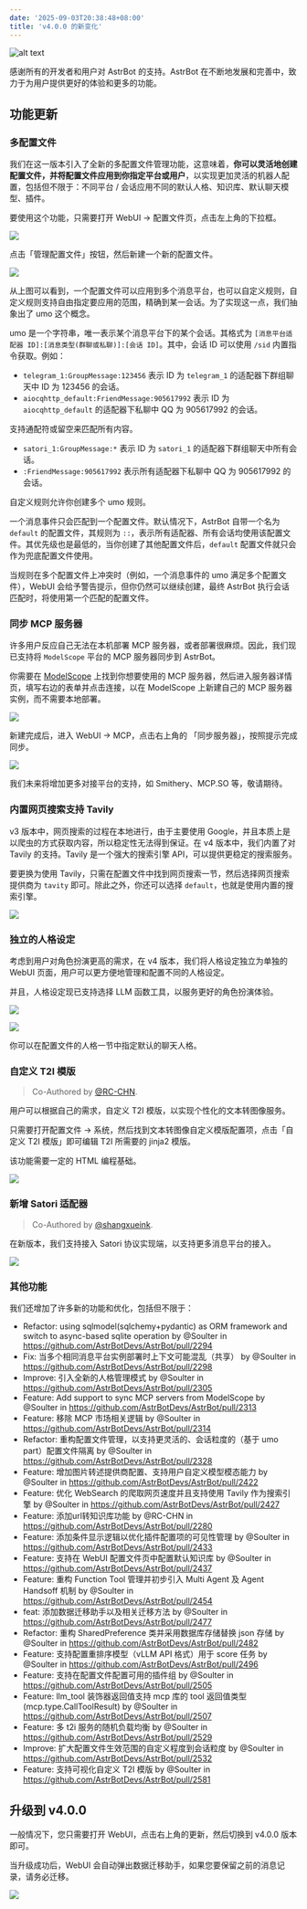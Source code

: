 ```yaml
---
date: '2025-09-03T20:38:48+08:00'
title: 'v4.0.0 的新变化'
---
```


![alt text](/source/images/what-is-changed-in-4.0.0/image.png)

感谢所有的开发者和用户对 AstrBot 的支持。AstrBot 在不断地发展和完善中，致力于为用户提供更好的体验和更多的功能。

## 功能更新

### 多配置文件

我们在这一版本引入了全新的多配置文件管理功能，这意味着，**你可以灵活地创建配置文件，并将配置文件应用到你指定平台或用户**，以实现更加灵活的机器人配置，包括但不限于：不同平台 / 会话应用不同的默认人格、知识库、默认聊天模型、插件。

要使用这个功能，只需要打开 WebUI -> 配置文件页，点击左上角的下拉框。

![](/source/images/what-is-changed-in-4.0.0/QQ_1757222834123.png)

点击「管理配置文件」按钮，然后新建一个新的配置文件。

![](/source/images/what-is-changed-in-4.0.0/QQ_1757222940927.png)

从上图可以看到，一个配置文件可以应用到多个消息平台，也可以自定义规则，自定义规则支持自由指定要应用的范围，精确到某一会话。为了实现这一点，我们抽象出了 umo 这个概念。

umo 是一个字符串，唯一表示某个消息平台下的某个会话。其格式为 `[消息平台适配器 ID]:[消息类型(群聊或私聊)]:[会话 ID]`。其中，会话 ID 可以使用 `/sid` 内置指令获取。例如：

- `telegram_1:GroupMessage:123456` 表示 ID 为 `telegram_1` 的适配器下群组聊天中 ID 为 123456 的会话。
- `aiocqhttp_default:FriendMessage:905617992` 表示 ID 为 `aiocqhttp_default` 的适配器下私聊中 QQ 为 905617992 的会话。

支持通配符或留空来匹配所有内容。

- `satori_1:GroupMessage:*` 表示 ID 为 `satori_1` 的适配器下群组聊天中所有会话。
- `:FriendMessage:905617992` 表示所有适配器下私聊中 QQ 为 905617992 的会话。

自定义规则允许你创建多个 umo 规则。

一个消息事件只会匹配到一个配置文件。默认情况下，AstrBot 自带一个名为 `default` 的配置文件，其规则为 `::`，表示所有适配器、所有会话均使用该配置文件。其优先级也是最低的，当你创建了其他配置文件后，`default` 配置文件就只会作为兜底配置文件使用。

当规则在多个配置文件上冲突时（例如，一个消息事件的 umo 满足多个配置文件），WebUI 会给予警告提示，但你仍然可以继续创建，最终 AstrBot 执行会话匹配时，将使用第一个匹配的配置文件。

### 同步 MCP 服务器

许多用户反应自己无法在本机部署 MCP 服务器，或者部署很麻烦。因此，我们现已支持将 `ModelScope` 平台的 MCP 服务器同步到 AstrBot。

你需要在 [ModelScope](https://www.modelscope.cn/mcp) 上找到你想要使用的 MCP 服务器，然后进入服务器详情页，填写右边的表单并点击连接，以在 ModelScope 上新建自己的 MCP 服务器实例，而不需要本地部署。

![](/source/images/what-is-changed-in-4.0.0/QQ_1757224113760.png)

新建完成后，进入 WebUI -> MCP，点击右上角的 「同步服务器」，按照提示完成同步。

![](/source/images/what-is-changed-in-4.0.0/QQ_1757224038927.png)

我们未来将增加更多对接平台的支持，如 Smithery、MCP.SO 等，敬请期待。

### 内置网页搜索支持 Tavily

v3 版本中，网页搜索的过程在本地进行，由于主要使用 Google，并且本质上是以爬虫的方式获取内容，所以稳定性无法得到保证。在 v4 版本中，我们内置了对 Tavily 的支持。Tavily 是一个强大的搜索引擎 API，可以提供更稳定的搜索服务。

要更换为使用 Tavily，只需在配置文件中找到网页搜索一节，然后选择网页搜索提供商为 `tavity` 即可。除此之外，你还可以选择 `default`，也就是使用内置的搜索引擎。

![](/source/images/what-is-changed-in-4.0.0/QQ_1757224486421.png)

### 独立的人格设定

考虑到用户对角色扮演更高的需求，在 v4 版本，我们将人格设定独立为单独的 WebUI 页面，用户可以更方便地管理和配置不同的人格设定。

并且，人格设定现已支持选择 LLM 函数工具，以服务更好的角色扮演体验。

![](/source/images/what-is-changed-in-4.0.0/QQ_1757225029046.png)

![](/source/images/what-is-changed-in-4.0.0/QQ_1757224928476.png)

你可以在配置文件的人格一节中指定默认的聊天人格。

### 自定义 T2I 模版

> Co-Authored by [@RC-CHN](https://github.com/RC-CHN).

用户可以根据自己的需求，自定义 T2I 模版，以实现个性化的文本转图像服务。

只需要打开配置文件 -> 系统，然后找到文本转图像自定义模版配置项，点击「自定义 T2I 模版」即可编辑 T2I 所需要的 jinja2 模版。

该功能需要一定的 HTML 编程基础。

![](/source/images/what-is-changed-in-4.0.0/QQ_1757225536066.png)

### 新增 Satori 适配器

> Co-Authored by [@shangxueink](https://github.com/shangxueink).

在新版本，我们支持接入 Satori 协议实现端，以支持更多消息平台的接入。

![](/source/images/what-is-changed-in-4.0.0/QQ_1757225351834.png)


### 其他功能

我们还增加了许多新的功能和优化，包括但不限于：


* Refactor: using sqlmodel(sqlchemy+pydantic) as ORM framework and switch to async-based sqlite operation by @Soulter in https://github.com/AstrBotDevs/AstrBot/pull/2294
* Fix: 当多个相同消息平台实例部署时上下文可能混乱（共享） by @Soulter in https://github.com/AstrBotDevs/AstrBot/pull/2298
* Improve: 引入全新的人格管理模式 by @Soulter in https://github.com/AstrBotDevs/AstrBot/pull/2305
* Feature: Add support to sync MCP servers from ModelScope by @Soulter in https://github.com/AstrBotDevs/AstrBot/pull/2313
* Feature: 移除 MCP 市场相关逻辑 by @Soulter in https://github.com/AstrBotDevs/AstrBot/pull/2314
* Refactor: 重构配置文件管理，以支持更灵活的、会话粒度的（基于 umo part）配置文件隔离 by @Soulter in https://github.com/AstrBotDevs/AstrBot/pull/2328
* Feature: 增加图片转述提供商配置、支持用户自定义模型模态能力 by @Soulter in https://github.com/AstrBotDevs/AstrBot/pull/2422
* Feature: 优化 WebSearch 的爬取网页速度并且支持使用 Tavily 作为搜索引擎 by @Soulter in https://github.com/AstrBotDevs/AstrBot/pull/2427
* Feature: 添加url转知识库功能 by @RC-CHN in https://github.com/AstrBotDevs/AstrBot/pull/2280
* Feature: 添加条件显示逻辑以优化插件配置项的可见性管理 by @Soulter in https://github.com/AstrBotDevs/AstrBot/pull/2433
* Feature: 支持在 WebUI 配置文件页中配置默认知识库 by @Soulter in https://github.com/AstrBotDevs/AstrBot/pull/2437
* Feature: 重构 Function Tool 管理并初步引入 Multi Agent 及 Agent Handsoff 机制  by @Soulter in https://github.com/AstrBotDevs/AstrBot/pull/2454
* feat: 添加数据迁移助手以及相关迁移方法 by @Soulter in https://github.com/AstrBotDevs/AstrBot/pull/2477
* Refactor: 重构 SharedPreference 类并采用数据库存储替换 json 存储 by @Soulter in https://github.com/AstrBotDevs/AstrBot/pull/2482
* Feature: 支持配置重排序模型（vLLM API 格式）用于 score 任务 by @Soulter in https://github.com/AstrBotDevs/AstrBot/pull/2496
* Feature: 支持在配置文件配置可用的插件组 by @Soulter in https://github.com/AstrBotDevs/AstrBot/pull/2505
* Feature: llm_tool 装饰器返回值支持 mcp 库的 tool 返回值类型 (mcp.type.CallToolResult) by @Soulter in https://github.com/AstrBotDevs/AstrBot/pull/2507
* Feature: 多 t2i 服务的随机负载均衡 by @Soulter in https://github.com/AstrBotDevs/AstrBot/pull/2529
* Improve: 扩大配置文件生效范围的自定义程度到会话粒度 by @Soulter in https://github.com/AstrBotDevs/AstrBot/pull/2532
* Feature: 支持可视化自定义 T2I 模版 by @Soulter in https://github.com/AstrBotDevs/AstrBot/pull/2581

## 升级到 v4.0.0

一般情况下，您只需要打开 WebUI，点击右上角的更新，然后切换到 v4.0.0 版本即可。

当升级成功后，WebUI 会自动弹出数据迁移助手，如果您要保留之前的消息记录，请务必迁移。

![](/source/images/what-is-changed-in-4.0.0/QQ_1757225830279.png)